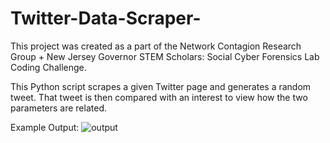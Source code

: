 # Twitter-Data-Scraper-

This project was created as a part of the Network Contagion Research Group + New Jersey Governor STEM Scholars: Social Cyber
Forensics Lab Coding Challenge. 

This Python script scrapes a given Twitter page and generates a random tweet. That tweet is then compared with an interest to view how the two parameters are related.

Example Output:
![output](https://github.com/Kenny-Frias/Twitter-Data-Scraper-/assets/75736549/b3f29bf7-8911-4d26-8936-35e9c6a2f81f)
